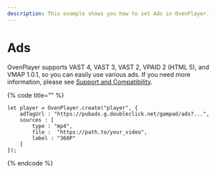 ```yaml
---
description: This example shows you how to set Ads in OvenPlayer.
---
```


# Ads

OvenPlayer supports VAST 4, VAST 3, VAST 2, VPAID 2 (HTML 5), and VMAP 1.0.1, so you can easily use various ads. If you need more information, please see [Support and Compatibility](https://developers.google.com/interactive-media-ads/docs/sdks/html5/compatibility).

{% code title="" %}
```
let player = OvenPlayer.create("player", {
    adTagUrl : "https://pubads.g.doubleclick.net/gampad/ads?...",
    sources : [
        type : "mp4", 
        file :  "https://path.to/your_video", 
        label : "360P"
    ]
});
```
{% endcode %}
